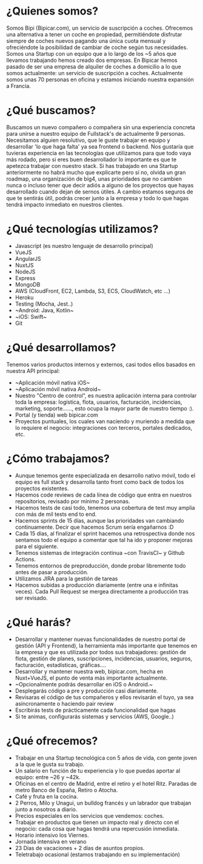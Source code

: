 # ¿Quienes somos?

Somos Bipi (Bipicar.com), un servicio de suscripción a coches. Ofrecemos una alternativa a tener un coche en propiedad, permitiéndote disfrutar siempre de coches nuevos pagando una única cuota mensual y ofreciéndote la posibilidad de cambiar de coche según tus necesidades. Somos una Startup con un equipo que a lo largo de los ~5 años que llevamos trabajando hemos creado dos empresas. En Bipicar hemos pasado de ser una empresa de alquiler de coches a domicilio a lo que somos actualmente: un servicio de suscripción a coches. Actualmente somos unas 70 personas en oficina y estamos iniciando nuestra expansión a Francia.

# ¿Qué buscamos?
Buscamos un nuevo compañero o compañera sin una experiencia concreta para unirse a nuestro equipo de Fullstack's de actualmente 9 personas. Necesitamos alguien resolutivo, que le guste trabajar en equipo y desarrollar 'lo que haga falta' ya sea frontend o backend.
Nos gustaría que tuvieras experiencia en las tecnologías que utilizamos para que todo vaya más rodado, pero si eres buen desarrollador lo importante es que te apetezca trabajar con nuestro stack.
Si has trabajado en una Startup anteriormente no habrá mucho que explicarte pero sí no, olvida un gran roadmap, una organización de big4, unas prioridades que no cambien nunca o incluso tener que decir adiós a alguno de los proyectos que hayas desarrollado cuando dejan de sernos útiles. A cambio estamos seguros de que te sentirás útil, podrás crecer junto a la empresa y todo lo que hagas tendrá impacto inmediato en nuestros clientes.

# ¿Qué tecnologías utilizamos?

- Javascript (es nuestro lenguaje de desarrollo principal)
- VueJS
- AngularJS
- NuxtJS
- NodeJS
- Express
- MongoDB
- AWS (CloudFront, EC2, Lambda, S3, ECS, CloudWatch, etc ...)
- Heroku
- Testing (Mocha, Jest..)
- ~Android: Java, Kotlin~
- ~iOS: Swift~
- Git

# ¿Qué desarrollamos?

Tenemos varios productos internos y externos, casi todos ellos basados en nuestra API principal:

- ~Aplicación móvil nativa iOS~
- ~Aplicación móvil nativa Android~
- Nuestro "Centro de control", es nuestra aplicación interna para controlar toda la empresa: logística, flota, usuarios, facturación, incidencias, marketing, soporte......, esto ocupa la mayor parte de nuestro tiempo :).
- Portal (y tienda) web bipicar.com
- Proyectos puntuales, los cuales van naciendo y muriendo a medida que lo requiere el negocio: integraciones con terceros, portales dedicados, etc.

# ¿Cómo trabajamos?

- Aunque tenemos gente especializada en desarrollo nativo móvil, todo el equipo es full stack y desarrolla tanto front como back de todos los proyectos existentes.
- Hacemos code reviews de cada línea de código que entra en nuestros repositorios, revisado por mínimo 2 personas.
- Hacemos tests de casi todo, tenemos una cobertura de test muy amplia con más de mil tests end to end.
- Hacemos sprints de 15 días, aunque las prioridades van cambiando continuamente. Decir que hacemos Scrum sería engañarnos :D
- Cada 15 días, al finalizar el sprint hacemos una retrospectiva donde nos sentamos todo el equipo a comentar que tal ha ido y proponer mejoras para el siguiente.
- Tenemos sistemas de integración continua ~con TravisCI~ y Github Actions.
- Tenemos entornos de preproducción, donde probar libremente todo antes de pasar a producción.
- Utilizamos JIRA para la gestión de tareas
- Hacemos subidas a producción diariamente (entre una e infinitas veces). Cada Pull Request se mergea directamente a producción tras ser revisado.

# ¿Qué harás?
- Desarrollar y mantener nuevas funcionalidades de nuestro portal de gestión (API y Frontend), la herramienta más importante que tenemos en la empresa y que es utilizada por todos sus trabajadores: gestión de flota, gestión de planes, suscripciones, incidencias, usuarios, seguros, facturación, estadísticas, gráficas....
- Desarrollar y mantener nuestra web, bipicar.com, hecha en Nuxt+VueJS, el punto de venta más importante actualmente.
- ~Opcionalmente podrás desarrollar en iOS o Android.~
- Desplegarás código a pre y producción casi diariamente.
- Revisaras el código de tus compañeros y ellos revisarán el tuyo, ya sea asíncronamente o haciendo pair review
- Escribirás tests de prácticamente cada funcionalidad que hagas
- Si te animas, configurarás sistemas y servicios (AWS, Google..)

# ¿Qué ofrecemos?
- Trabajar en una Startup tecnológica con 5 años de vida, con gente joven a la que le gusta su trabajo.
- Un salario en función de tu experiencia y lo que puedas aportar al equipo: entre ~26 y ~42k.
- Oficinas en el centro de Madrid, entre el retiro y el hotel Ritz. Paradas de metro Banco de España, Retiro o Atocha.
- Café y fruta en la cocina.
- 2 Perros, Milo y Unagui, un bulldog francés y un labrador que trabajan junto a nosotros a diario.
- Precios especiales en los servicios que vendemos: coches.
- Trabajar en productos que tienen un impacto real y directo con el negocio: cada cosa que hagas tendrá una repercusión inmediata.
- Horario intensivo los Viernes.
- Jornada intensiva en verano
- 23 Días de vacaciones + 2 días de asuntos propios.
- Teletrabajo ocasional (estamos trabajando en su implementación)


